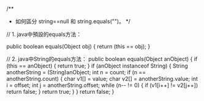 /**
  * 如何區分 string==null 和 string.equals("")。
*/


// 1. java中預設的equals方法：

public boolean equals(Object obj) {
    return (this == obj);
}


// 2. java中String的equals方法：
public boolean equals(Object anObject) {
    if (this == anObject) {
        return true;
    }
    if (anObject instanceof String) {
        String anotherString = (String)anObject;
        int n = count;
        if (n == anotherString.count) {
            char v1[] = value;
            char v2[] = anotherString.value;
            int i = offset;
            int j = anotherString.offset;
            while (n-- != 0) {
                if (v1[i++] != v2[j++])
                    return false;
            }
            return true;
        }
    }
    return false;
}
